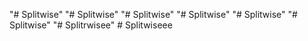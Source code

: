 "# Splitwise" 
"# Splitwise" 
"# Splitwise" 
"# Splitwise" 
"# Splitwise" 
"# Splitwise" 
"# Splitrwisee" 
#   S p l i t w i s e e e  
 